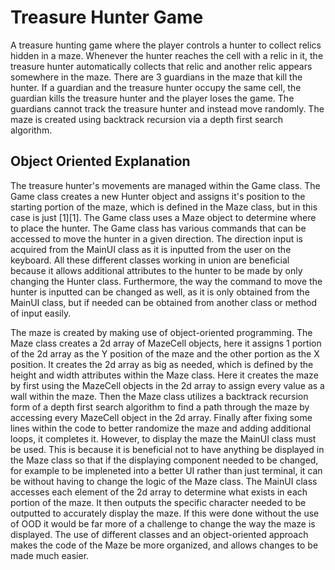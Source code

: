 # Treasure Hunter Game

A treasure hunting game where the player controls a hunter to collect relics hidden in a maze. Whenever the hunter reaches the cell with a relic in it, the treasure hunter automatically collects that relic and another relic appears somewhere in the maze. There are 3 guardians in the maze that kill the hunter. If a guardian and the treasure hunter occupy the same cell, the guardian kills the treasure hunter and the player loses the game. The guardians cannot track the treasure hunter and instead move randomly. The maze is created using backtrack recursion via a depth first search algorithm.

## Object Oriented Explanation


The treasure hunter's movements are managed within the Game class. The Game class creates a new Hunter object and assigns it's
position to the starting portion of the maze, which is defined in the Maze class, but in this case is just [1][1]. The Game class
uses a Maze object to determine where to place the hunter. The Game class has various commands that can be accessed to move the
hunter in a given direction. The direction input is acquired from the MainUI class as it is inputted from the user on the
keyboard. All these different classes working in union are beneficial because it allows additional attributes to the hunter
to be made by only changing the Hunter class. Furthermore, the way the command to move the hunter is inputted can be changed
as well, as it is only obtained from the MainUI class, but if needed can be obtained from another class or method of input easily.

The maze is created by making use of object-oriented programming. The Maze class creates a 2d array of MazeCell objects, here
it assigns 1 portion of the 2d array as the Y position of the maze and the other portion as the X position. It creates the 2d
array as big as needed, which is defined by the height and width attributes within the Maze class. Here it creates the maze by 
first using the MazeCell objects in the 2d array to assign every value as a wall within the maze. Then the Maze class utilizes
a backtrack recursion form of a depth first search algorithm to find a path through the maze by accessing every MazeCell object
in the 2d array. Finally after fixing some lines within the code to better randomize the maze and adding additional loops, 
it completes it. However, to display the maze the MainUI class must be used. This is because it is beneficial not to have 
anything be displayed in the Maze class so that if the displaying component needed to be changed, for example to be impleneted into a 
better UI rather than just terminal, it can be without having to change the logic of the Maze class. The MainUI class accesses each 
element of the 2d array to determine what exists in each portion of the maze. It then outputs the specific character needed to be 
outputted to accurately display the maze. If this were done without the use of OOD it would be far more of a challenge to change the 
way the maze is displayed. The use of different classes and an object-oriented approach makes the code of the Maze be more organized, 
and allows changes to be made much easier.
